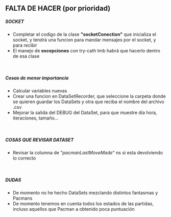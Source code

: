 ## FALTA DE HACER (por prioridad)


##### SOCKET
- Completar el codigo de la clase **"socketConection"** que inicializa el socket, y tendrá una funcion para mandar mensajes por el socket, y para recibir
- El manejo de **excepciones** con try-cath tmb habrá que hacerlo dentro de esa clase



<br>

##### Cosas de menor importancia

- Calcular variables nuevas
- Crear una funcion en DataSetRecorder, que seleccione la carpeta donde se quieren guardar los DataSets y otra que reciba el nombre del archivo .csv
- Mejorar la salida del DEBUG del DataSet, para que muestre día hora, iteraciones, tamaño...




<br>

##### COSAS QUE REVISAR DATASET

- Revisar la columna de "*pacmanLastMoveMade*" ns si esta devolviendo lo correcto



<br>

##### DUDAS
- De momento no he hecho DataSets mezclando distintos fantasmas y Pacmans
- De momento tenemos en cuenta todos los estados de las partidas, incluso aquellos que Pacman a obtenido poca puntuación